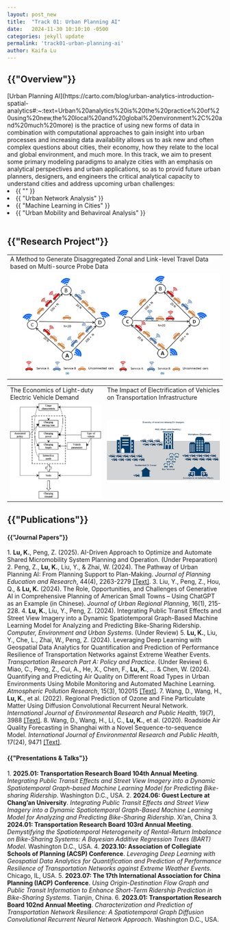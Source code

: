 ```yaml
---
layout: post_new
title:  "Track 01: Urban Planning AI"
date:   2024-11-30 10:10:10 -0500
categories: jekyll update
permalink: 'track01-urban-planning-ai'
author: Kaifa Lu
---
```


<h2>{{"Overview"}}</h2>
[Urban Planning AI](https://carto.com/blog/urban-analytics-introduction-spatial-analytics#:~:text=Urban%20analytics%20is%20the%20practice%20of%20using%20new,the%20local%20and%20global%20environment%2C%20and%20much%20more) is the practice of using new forms of data in combination with computational approaches to gain insight into urban processes and increasing data availability allows us to ask new and often complex questions about cities, their economy, how they relate to the local and global environment, and much more. In this track, we aim to present some primary modeling paradigms to analyze cities with an emphasis on analytical perspectives and urban applications, so as to provid future urban planners, designers, and engineers the critical analytical capacity to understand cities and address upcoming urban challenges:
<li>{{ "" }}</li>
<li>{{ "Urban Network Analysis" }}</li>
<li>{{ "Machine Learning in Cities" }}</li>
<li>{{ "Urban Mobility and Behaviroal Analysis" }}</li>
<br>
<h2>{{"Research Project"}}</h2>
<table>
  <tr>
    <td>A Method to Generate Disaggregated Zonal and Link-level Travel Data based on Multi-source Probe Data</td>
  </tr>
  <tr>
    <td><img src="assets/Track03_Project01.jpg"></td>
  </tr>
 </table>
<table>
  <tr>
    <td>The Economics of Light-duty Electric Vehicle Demand</td>
    <td>The Impact of Electrification of Vehicles on Transportation Infrastructure</td>
  </tr>
  <tr>
    <td><img src="assets/Track03_Project02.jpg"></td>
    <td><img src="assets/Track03_Project03.jpg"></td>
  </tr>
 </table>
<h2>{{"Publications"}}</h2>
<h4>{{"Journal Papers"}}</h4>
1. <b>Lu, K.</b>, Peng, Z. (2025). AI-Driven Approach to Optimize and Automate Shared Micromobility System Planning and Operation. (Under Preparation)
2. Peng, Z., <b>Lu, K.</b>, Liu, Y., & Zhai, W. (2024). The Pathway of Urban Planning AI: From Planning Support to Plan-Making. <em>Journal of Planning Education and Research</em>, 44(4), 2263-2279 <a href="https://doi.org/10.1177/0739456X231180568">[Text]</a>.</li>
3. Liu, Y., Peng, Z., Hou, Q., & <b>Lu, K.</b> (2024). The Role, Opportunities, and Challenges of Generative AI in Comprehensive Planning of American Small Towns – Using ChatGPT as an Example (in Chinese). <em>Journal of Urban Regional Planning</em>, 16(1), 215-228.</li>
4. <b>Lu, K.</b>, Liu, Y., Peng, Z. (2024). Integrating Public Transit Effects and Street View Imagery into a Dynamic Spatiotemporal Graph-Based Machine Learning Model for Analyzing and Predicting Bike-Sharing Ridership. <em>Computer, Environment and Urban Systems</em>. (Under Review)
5. <b>Lu, K.</b>, Liu, Y., Che, L., Zhai, W., Peng, Z. (2024). Leveraging Deep Learning with Geospatial Data Analytics for Quantification and Prediction of Performance Resilience of Transportation Networks against Extreme Weather Events. <em>Transportation Research Part A: Policy and Practice</em>. (Under Review)
6. Miao, C., Peng, Z., Cui, A., He, X., Chen, F., <b>Lu, K.</b>, ... & Chen, W. (2024). Quantifying and Predicting Air Quality on Different Road Types in Urban Environments Using Mobile Monitoring and Automated Machine Learning. <em>Atmospheric Pollution Research</em>, 15(3), 102015 <a href="https://doi.org/10.1016/j.apr.2023.102015">[Text]</a>.
7. Wang, D., Wang, H., <b>Lu, K.</b>, et al. (2022). Regional Prediction of Ozone and Fine Particulate Matter Using Diffusion Convolutional Recurrent Neural Network. <em>International Journal of Environmental Research and Public Health</em>, 19(7), 3988 <a href="https://doi.org/10.3390/ijerph19073988">[Text]</a>.
8. Wang, D., Wang, H., Li, C., <b>Lu, K.</b>, et al. (2020). Roadside Air Quality Forecasting in Shanghai with a Novel Sequence-to-sequence Model. <em>International Journal of Environmental Research and Public Health</em>, 17(24), 9471 <a href="https://doi.org/10.3390/ijerph17249471">[Text]</a>.
<br>
<h4>{{"Presentations & Talks"}}</h4>
1. <b>2025.01: Transportation Research Board 104th Annual Meeting</b>. <em>Integrating Public Transit Effects and Street View Imagery into a Dynamic Spatiotemporal Graph-based Machine Learning Model for Predicting Bike-sharing Ridership</em>. Washington D.C., USA.
2. <b>2024.06: Guest Lecture at Chang’an University</b>. <em>Integrating Public Transit Effects and Street View Imagery into a Dynamic Spatiotemporal Graph-Based Machine Learning Model for Analyzing and Predicting Bike-Sharing Ridership</em>. Xi’an, China
3. <b>2024.01: Transportation Research Board 103rd Annual Meeting</b>. <em>Demystifying the Spatiotemporal Heterogeneity of Rental-Return Imbalance on Bike-Sharing Systems: A Bayesian Additive Regression Trees (BART) Model</em>. Washington D.C., USA.
4. <b>2023.10: Association of Collegiate Schools of Planning (ACSP) Conference</b>. <em>Leveraging Deep Learning with Geospatial Data Analytics for Quantification and Prediction of Performance Resilience of Transportation Networks against Extreme Weather Events</em>. Chicago, IL, USA.
5. <b>2023.07: The 17th International Association for China Planning (IACP) Conference</b>. <em>Using Origin-Destination Flow Graph and Public Transit Information to Enhance Short-Term Ridership Prediction in Bike-Sharing Systems</em>. Tianjin, China.
6. <b>2023.01: Transportation Research Board 102nd Annual Meeting</b>. <em>Characterization and Prediction of Transportation Network Resilience: A Spatiotemporal Graph Diffusion Convolutional Recurrent Neural Network Approach</em>. Washington D.C., USA.
